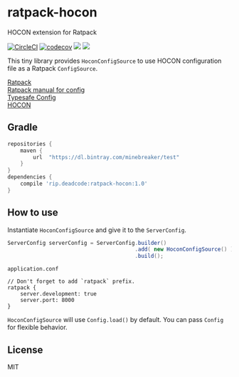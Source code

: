 # ratpack-hocon

HOCON extension for Ratpack

[![CircleCI](https://circleci.com/bb/minebreaker_tf/ratpack-hocon.svg?style=svg)](https://circleci.com/bb/minebreaker_tf/ratpack-hocon)
[![codecov](https://codecov.io/gh/minebreaker-tf/ratpack-hocon/branch/master/graph/badge.svg)](https://codecov.io/gh/minebreaker-tf/ratpack-hocon)
![](https://img.shields.io/badge/maturity-development-green.svg)
![](https://img.shields.io/badge/license-MIT-green.svg)


This tiny library provides `HoconConfigSource` to use HOCON configuration file
as a Ratpack `ConfigSource`.

[Ratpack](https://ratpack.io/)  
[Ratpack manual for config](https://ratpack.io/manual/current/config.html)  
[Typesafe Config](https://lightbend.github.io/config/)  
[HOCON](https://github.com/lightbend/config/blob/master/HOCON.md)  


## Gradle

```groovy
repositories {
    maven {
        url  "https://dl.bintray.com/minebreaker/test"
    }
}
dependencies {
    compile 'rip.deadcode:ratpack-hocon:1.0'
}
```


## How to use

Instantiate `HoconConfigSource` and give it to the `ServerConfig`.

```java
ServerConfig serverConfig = ServerConfig.builder()
                                        .add( new HoconConfigSource() )
                                        .build();
```

`application.conf`

```
// Don't forget to add `ratpack` prefix.
ratpack {
    server.development: true
    server.port: 8000
}
```

`HoconConfigSource` will use `Config.load()` by default.
You can pass `Config` for flexible behavior.


## License

MIT
